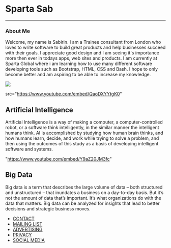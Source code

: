 

# Sparta Sab

* * *




### About Me


Welcome, my name is Sabirin. I am a Trainee consultant from London who loves to write software to build great products and help businesses succeed with their goals. I appreciate good design and I am seeing it's importance more then ever in todays apps, web sites and products. I am currently at Sparta Global where i am learning how to use many different software developing tools such as Bootstrap, HTML, CSS and Bash. I hope to only become better and am aspiring to be able to increase my knowledge.

![](https://s-media-cache-ak0.pinimg.com/736x/67/86/db/6786db5bcb0d49c7ce276ddddef05289--hijab-niqab-islamic-art.jpg)



src="https://www.youtube.com/embed/QaoDXYYtgK0" 


## Artificial Intelligence

Artificial Intelligence is a way of making a computer, a computer-controlled robot, or a software think intelligently, in the similar manner the intelligent humans think. AI is accomplished by studying how human brain thinks, and how humans learn, decide, and work while trying to solve a problem, and then using the outcomes of this study as a basis of developing intelligent software and systems.


"https://www.youtube.com/embed/Y9aZ20JM3fc" 



## Big Data

Big data is a term that describes the large volume of data – both structured and unstructured – that inundates a business on a day-to-day basis. But it’s not the amount of data that’s important. It’s what organizations do with the data that matters. Big data can be analyzed for insights that lead to better decisions and strategic business moves.


<footer>



*   [CONTACT](#)
*   [MAILING LIST](#)
*   [ADVERTISING](#)
*   [PRIVACY](#)
*   [SOCIAL MEDIA](#)


</footer>
